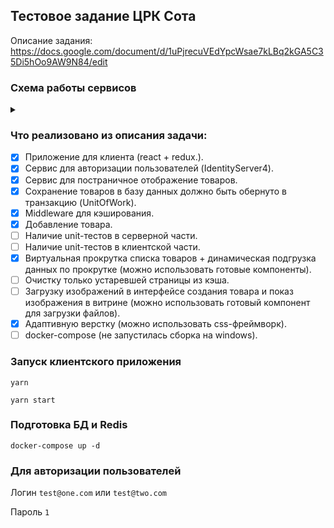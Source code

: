 ## Тестовое задание ЦРК Сота

Описание задания:
https://docs.google.com/document/d/1uPjrecuVEdYpcWsae7kLBq2kGA5C35Di5hOo9AW9N84/edit

### Схема работы сервисов

<details> 
<summary></summary>
custom_mark13
@startuml;
actor User;
participant "Client" as A;
participant "ProductFacadeApi" as B;
participant "UserManagementService" as C;
User -> A: Authorize;
activate A;
A -> B: Create Request;
activate B;
B -> C: GetToken;
activate C;
C -> B: GetUser;
deactivate C;
B -> A: Response Created;
deactivate B;
A -> User: Login;
deactivate A;
User -> A: GetProducts;
A -> B: Create Request
deactivate C;
B -> A: GetProductsPage;
A -> User: Show Products List;
@enduml
custom_mark13
</details>

### Что реализовано из описания задачи:
- [x] Приложение для клиента (react + redux.).
- [x] Сервис для авторизации пользователей (IdentityServer4).
- [x] Сервис для постраничное отображение товаров.
- [x] Сохранение товаров в базу данных должно быть обернуто в транзакцию (UnitOfWork).
- [x] Middleware для кэширования.
- [x] Добавление товара.
- [ ] Наличие unit-тестов в серверной части.
- [ ] Наличие unit-тестов в клиентской части.
- [x] Виртуальная прокрутка списка товаров + динамическая подгрузка данных по прокрутке (можно использовать готовые компоненты).
- [ ] Очистку только устаревшей страницы из кэша.
- [ ] Загрузку изображений в интерфейсе создания товара и показ изображения в витрине (можно использовать готовый компонент для загрузки файлов).
- [x] Адаптивную верстку (можно использовать css-фреймворк).
- [ ] docker-compose (не запустилась сборка на windows).

### Запуск клиентского приложения 

`yarn`

`yarn start`

### Подготовка БД и Redis

`docker-compose up -d`

### Для авторизации пользователей

Логин `test@one.com` или `test@two.com`

Пароль `1`